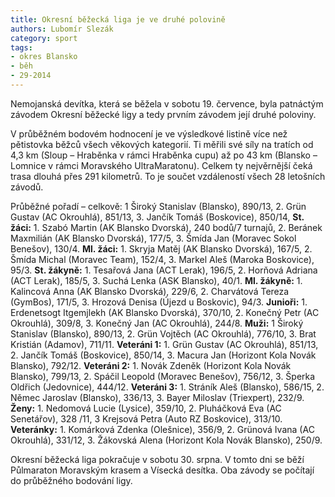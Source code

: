 ```yaml
---
title: Okresní běžecká liga je ve druhé polovině
authors: Lubomír Slezák
category: sport
tags:
- okres Blansko
- běh
- 29-2014 
---
```


Nemojanská devítka, která se běžela v sobotu 19. července, byla patnáctým závodem Okresní běžecké ligy a tedy prvním závodem její druhé poloviny.

V průběžném bodovém hodnocení je ve výsledkové listině více než pětistovka běžců všech věkových kategorií. Ti měřili své síly na tratích od 4,3 km (Sloup – Hraběnka v rámci Hraběnka cupu) až po 43 km (Blansko – Lomnice v rámci Moravského UltraMaratonu). Celkem ty nejvěrnější čeká trasa dlouhá přes 291 kilometrů. To je součet vzdáleností všech 28 letošních závodů.

Průběžné pořadí – celkově: 1 Široký Stanislav (Blansko), 890/13, 2. Grün Gustav (AC Okrouhlá), 851/13, 3. Jančík Tomáš (Boskovice), 850/14, **St. žáci:** 1. Szabó Martin (AK Blansko Dvorská), 240 bodů/7 turnajů, 2. Beránek Maxmilián (AK Blansko Dvorská), 177/5, 3. Šmída Jan (Moravec Sokol Benešov), 130/4. **Ml. žáci:** 1. Skryja Matěj (AK Blansko Dvorská), 167/5, 2. Šmída Michal (Moravec Team), 152/4, 3. Markel Aleš (Maroka Boskovice), 95/3. **St. žákyně:** 1. Tesařová Jana (ACT Lerak), 196/5, 2. Horňová Adriana (ACT Lerak), 185/5, 3. Suchá Lenka (ASK Blansko), 40/1. **Ml. žákyně:** 1. Kalincová Anna (AK Blansko Dvorská), 229/6, 2. Charvátová Tereza (GymBos), 171/5, 3. Hrozová Denisa (Újezd u Boskovic), 94/3. **Junioři:** 1. Erdenetsogt Itgemjlekh (AK Blansko Dvorská), 370/10, 2. Konečný Petr (AC Okrouhlá), 309/8, 3. Konečný Jan (AC Okrouhlá), 244/8.
**Muži:** 1 Široký Stanislav (Blansko), 890/13, 2. Grün Vojtěch (AC Okrouhlá), 776/10, 3. Brat Kristián (Adamov), 711/11. **Veteráni 1:** 1. Grün Gustav (AC Okrouhlá), 851/13, 2. Jančík Tomáš (Boskovice), 850/14, 3. Macura Jan (Horizont Kola Novák Blansko), 792/12. **Veteráni 2:** 1. Novák Zdeněk (Horizont Kola Novák Blansko), 799/13, 2. Spáčil Leopold (Moravec Benešov), 756/12, 3. Šperka Oldřich (Jedovnice), 444/12. **Veteráni 3:** 1. Stráník Aleš (Blansko), 586/15, 2. Němec Jaroslav (Blansko), 336/13, 3. Bayer Miloslav (Triexpert), 232/9. **Ženy:** 1. Nedomová Lucie (Lysice), 359/10, 2. Pluháčková Eva (AC Senetářov), 328 /11, 3 Krejsová Petra (Auto RZ Boskovice), 313/10. **Veteránky:** 1. Komárková Zdenka (Olešnice), 356/9, 2. Grünová Ivana (AC Okrouhlá), 331/12, 3. Žákovská Alena (Horizont Kola Novák Blansko), 250/9.

Okresní běžecká liga pokračuje v sobotu 30. srpna. V tomto dni se běží Půlmaraton Moravským krasem a Vísecká desítka. Oba závody se počítají do průběžného bodování ligy.